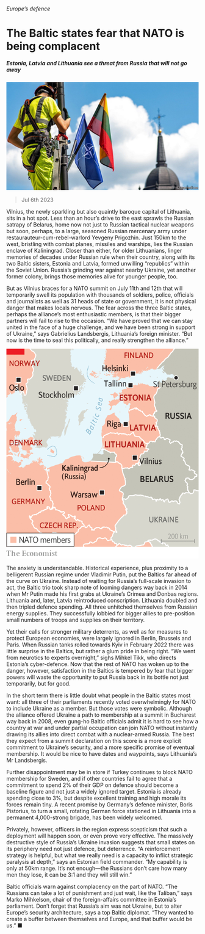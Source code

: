 ###### Europe’s defence

# The Baltic states fear that NATO is being complacent 

##### Estonia, Latvia and Lithuania see a threat from Russia that will not go away 

![image](images/20230708_EUP503.jpg) 

> Jul 6th 2023 


Vilnius, the newly sparkling but also quaintly baroque capital of Lithuania, sits in a hot spot. Less than an hour’s drive to the east sprawls the Russian satrapy of Belarus, home now not just to Russian tactical nuclear weapons but soon, perhaps, to a large, seasoned Russian mercenary army under restaurauteur-cum-rebel-warlord Yevgeny Prigozhin. Just 150km to the west, bristling with combat planes, missiles and warships, lies the Russian enclave of Kaliningrad. Closer than either, for older Lithuanians, linger memories of decades under Russian rule when their country, along with its two Baltic sisters, Estonia and Latvia, formed unwilling “republics” within the Soviet Union. Russia’s grinding war against nearby Ukraine, yet another former colony, brings those memories alive for younger people, too. 

But as Vilnius braces for a NATO summit on July 11th and 12th that will temporarily swell its population with thousands of soldiers, police, officials and journalists as well as 31 heads of state or government, it is not physical danger that makes locals nervous. The fear across the three Baltic states, perhaps the alliance’s most enthusiastic members, is that their bigger partners will fail to rise to the occasion. “We have proved that we can stay united in the face of a huge challenge, and we have been strong in support of Ukraine,” says Gabrielius Landsbergis, Lithuania’s foreign minister. “But now is the time to seal this politically, and really strengthen the alliance.” 

![image](images/20230708_EUM957.png) 


The anxiety is understandable. Historical experience, plus proximity to a belligerent Russian regime under Vladimir Putin, put the Baltics far ahead of the curve on Ukraine. Instead of waiting for Russia’s full-scale invasion to act, the Baltic trio took sharp note of looming dangers way back in 2014 when Mr Putin made his first grabs at Ukraine’s Crimea and Donbas regions. Lithuania and, later, Latvia reintroduced conscription. Lithuania doubled and then tripled defence spending. All three unhitched themselves from Russian energy supplies. They successfully lobbied for bigger allies to pre-position small numbers of troops and supplies on their territory. 

Yet their calls for stronger military deterrents, as well as for measures to protect European economies, were largely ignored in Berlin, Brussels and Paris. When Russian tanks rolled towards Kyiv in February 2022 there was little surprise in the Baltics, but rather a glum pride in being right. “We went from neurotics to experts overnight,” sighs Mihkel Tikk, who directs Estonia’s cyber-defence. Now that the rest of NATO has woken up to the danger, however, satisfaction in the Baltics is tempered by fear that bigger powers will waste the opportunity to put Russia back in its bottle not just temporarily, but for good. 

In the short term there is little doubt what people in the Baltic states most want: all three of their parliaments recently voted overwhelmingly for NATO to include Ukraine as a member. But those votes were symbolic. Although the alliance offered Ukraine a path to membership at a summit in Bucharest way back in 2008, even gung-ho Baltic officials admit it is hard to see how a country at war and under partial occupation can join NATO without instantly drawing its allies into direct combat with a nuclear-armed Russia. The best they expect from a summit declaration on this score is a more explicit commitment to Ukraine’s security, and a more specific promise of eventual membership. It would be nice to have dates and waypoints, says Lithuania’s Mr Landsbergis. 

Further disappointment may be in store if Turkey continues to block NATO membership for Sweden, and if other countries fail to agree that a commitment to spend 2% of their GDP on defence should become a baseline figure and not just a widely ignored target. Estonia is already spending close to 3%, but despite excellent training and high morale its forces remain tiny. A recent promise by Germany’s defence minister, Boris Pistorius, to turn a small, rotating German force stationed in Lithuania into a permanent 4,000-strong brigade, has been widely welcomed.

Privately, however, officers in the region express scepticism that such a deployment will happen soon, or even prove very effective. The massively destructive style of Russia’s Ukraine invasion suggests that small states on its periphery need not just defence, but deterrence. “A reinforcement strategy is helpful, but what we really need is a capacity to inflict strategic paralysis at depth,” says an Estonian field commander. “My capability is only at 50km range. It’s not enough—the Russians don’t care how many men they lose, it can be 3:1 and they will still win.” 

Baltic officials warn against complacency on the part of NATO. “The Russians can take a lot of punishment and just wait, like the Taliban,” says Marko Mihkelson, chair of the foreign-affairs committee in Estonia’s parliament. Don’t forget that Russia’s aim was not Ukraine, but to alter Europe’s security architecture, says a top Baltic diplomat. “They wanted to create a buffer between themselves and Europe, and that buffer would be us.” ■

